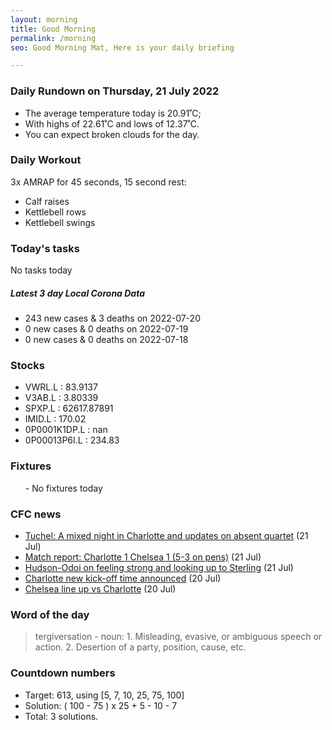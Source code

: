 ```yaml
---
layout: morning
title: Good Morning
permalink: /morning
seo: Good Morning Mat, Here is your daily briefing

---
```


<!-- weather_marker starts -->
### Daily Rundown on Thursday, 21 July 2022

- The average temperature today is 20.91˚C;
- With highs of 22.61˚C and lows of 12.37˚C.
- You can expect broken clouds for the day.

<!-- weather_marker ends -->

### Daily Workout
<!-- workout_marker starts -->
3x AMRAP for 45 seconds, 15 second rest:

- Calf raises
- Kettlebell rows
- Kettlebell swings

<!-- workout_marker ends -->

### Today's tasks
<!-- task_marker starts -->
No tasks today
<!-- task_marker ends -->

<!-- c19_marker starts -->
##### Latest 3 day Local Corona Data

- 243 new cases & 3 deaths on 2022-07-20
- 0 new cases & 0 deaths on 2022-07-19
- 0 new cases & 0 deaths on 2022-07-18

<!-- c19_marker ends -->

### Stocks

<!-- stocks_marker starts -->

- VWRL.L : 83.9137
- V3AB.L : 3.80339
- SPXP.L : 62617.87891
- IMID.L : 170.02
- 0P0001K1DP.L : nan
- 0P00013P6I.L : 234.83

<!-- stocks_marker ends -->

### Fixtures

<!-- sports_marker starts -->

<ul>
- No fixtures today</ul>

<!-- sports_marker ends -->

### CFC news

<!-- cfc_marker starts -->
- [Tuchel: A mixed night in Charlotte and updates on absent quartet](https://chelseafc.com/en/news/article/tuchel-a-mixed-night-in-charlotte-and-updates-on-absent-quartet) (21 Jul)
- [Match report: Charlotte 1 Chelsea 1 (5-3 on pens)](https://chelseafc.com/en/news/article/match-report-charlotte-1-chelsea-1-5-3-on-pens) (21 Jul)
- [Hudson-Odoi on feeling strong and looking up to Sterling](https://chelseafc.com/en/news/article/hudson-odoi-on-feeling-strong-and-looking-up-to-sterling) (21 Jul)
- [Charlotte new kick-off time announced](https://chelseafc.com/en/news/article/charlotte-kick-off-delayed) (20 Jul)
- [Chelsea line up vs Charlotte](https://chelseafc.com/en/news/article/chelsea-line-up-vs-charlotte) (20 Jul)

<!-- cfc_marker ends -->

### Word of the day
<!-- word_marker starts -->

 > tergiversation - noun: 1. Misleading, evasive, or ambiguous speech or action. 2. Desertion of a party, position, cause, etc.

<!-- word_marker ends -->

### Countdown numbers
<!-- game_marker starts -->

- Target: 613, using [5, 7, 10, 25, 75, 100]
- Solution: ( 100 - 75 ) x 25 + 5 - 10 - 7
- Total: 3 solutions.

<!-- game_marker ends -->